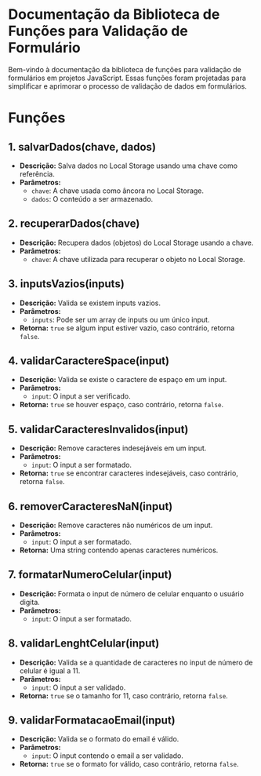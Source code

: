 # Documentação da Biblioteca de Funções para Validação de Formulário

Bem-vindo à documentação da biblioteca de funções para validação de formulários em projetos JavaScript. Essas funções foram projetadas para simplificar e aprimorar o processo de validação de dados em formulários. 

# Funções

## 1. salvarDados(chave, dados)
   - **Descrição:** Salva dados no Local Storage usando uma chave como referência.
   - **Parâmetros:**
     - `chave`: A chave usada como âncora no Local Storage.
     - `dados`: O conteúdo a ser armazenado.

## 2. recuperarDados(chave)
   - **Descrição:** Recupera dados (objetos) do Local Storage usando a chave.
   - **Parâmetros:**
     - `chave`: A chave utilizada para recuperar o objeto no Local Storage.

## 3. inputsVazios(inputs)
   - **Descrição:** Valida se existem inputs vazios.
   - **Parâmetros:**
     - `inputs`: Pode ser um array de inputs ou um único input.
   - **Retorna:** `true` se algum input estiver vazio, caso contrário, retorna `false`.

## 4. validarCaractereSpace(input)
   - **Descrição:** Valida se existe o caractere de espaço em um input.
   - **Parâmetros:**
     - `input`: O input a ser verificado.
   - **Retorna:** `true` se houver espaço, caso contrário, retorna `false`.

## 5. validarCaracteresInvalidos(input)
   - **Descrição:** Remove caracteres indesejáveis em um input.
   - **Parâmetros:**
     - `input`: O input a ser formatado.
   - **Retorna:** `true` se encontrar caracteres indesejáveis, caso contrário, retorna `false`.

## 6. removerCaracteresNaN(input)
   - **Descrição:** Remove caracteres não numéricos de um input.
   - **Parâmetros:**
     - `input`: O input a ser formatado.
   - **Retorna:** Uma string contendo apenas caracteres numéricos.

## 7. formatarNumeroCelular(input)
   - **Descrição:** Formata o input de número de celular enquanto o usuário digita.
   - **Parâmetros:**
     - `input`: O input a ser formatado.

## 8. validarLenghtCelular(input)
   - **Descrição:** Valida se a quantidade de caracteres no input de número de celular é igual a 11.
   - **Parâmetros:**
     - `input`: O input a ser validado.
   - **Retorna:** `true` se o tamanho for 11, caso contrário, retorna `false`.

## 9. validarFormatacaoEmail(input)
   - **Descrição:** Valida se o formato do email é válido.
   - **Parâmetros:**
     - `input`: O input contendo o email a ser validado.
   - **Retorna:** `true` se o formato for válido, caso contrário, retorna `false`.
